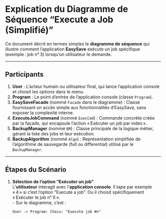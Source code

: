 # Explication du Diagramme de Séquence “Execute a Job (Simplifié)”

Ce document décrit en termes simples le **diagramme de séquence** qui illustre comment l’application **EasySave** exécute un job spécifique (exemple : job n° 3) lorsqu’un utilisateur le demande.

---

## Participants

1. **User** : L’acteur humain ou utilisateur final, qui lance l’application console et choisit les options dans le menu.
2. **Program** : Le point d’entrée de l’application console (classe `Program`).  
3. **EasySaveFacade** (nommé `Facade` dans le diagramme) : Classe fournissant un accès simple aux fonctionnalités d’EasySave, sans exposer la complexité interne.
4. **ExecuteJobCommand** (nommé `ExecCmd`) : Commande concrète créée par la façade, qui encapsule l’action « Exécuter un job par index ».
5. **BackupManager** (nommé `BM`) : Classe principale de la logique métier, gérant la liste des jobs et leur exécution.
6. **BackupAlgorithm** (nommé `Algo`) : Représentation simplifiée de l’algorithme de sauvegarde (full ou differential) utilisé par le `BackupManager`.

---

## Étapes du Scénario

1. **Sélection de l’option “Exécuter un job”**  
   L’**utilisateur** interagit avec l’**application console**. Il tape par exemple « 4 » si c’est l’option “Execute a job”. Ou il choisit spécifiquement « Exécuter le job n° X ».  
   \- Sur le diagramme, c’est :  
   ```plaintext
   User -> Program: Choix: "Execute job #n"
